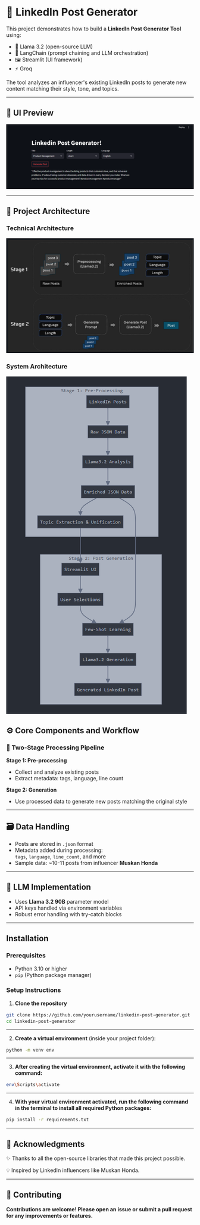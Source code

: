 # 🔮 LinkedIn Post Generator 

This project demonstrates how to build a **LinkedIn Post Generator Tool** using:

- 🦙 Llama 3.2 (open-source LLM)
- 🔗 LangChain (prompt chaining and LLM orchestration)
- 🖼️ Streamlit (UI framework)
- ⚡ Groq  

The tool analyzes an influencer's existing LinkedIn posts to generate new content matching their style, tone, and topics.

---
## 📸 UI Preview

![UI Screenshot](https://github.com/harshjoshi08/LinkedIn-Post-Generator/blob/main/UI%20Preview.png) 

---

## 🧠 Project Architecture


### Technical Architecture

![Technical Architecture](https://github.com/harshjoshi08/LinkedIn-Post-Generator/blob/main/Techinical%20Architecture.png)

### System Architecture

![System Architecture](https://github.com/harshjoshi08/LinkedIn-Post-Generator/blob/main/System%20Architecture.png)

## ⚙️ Core Components and Workflow

### 🧪 Two-Stage Processing Pipeline

**Stage 1: Pre-processing**
- Collect and analyze existing posts
- Extract metadata: tags, language, line count

**Stage 2: Generation**
- Use processed data to generate new posts matching the original style

---

## 🗃️ Data Handling

- Posts are stored in `.json` format
- Metadata added during processing:  
  `tags`, `language`, `line_count`, and more
- Sample data: ~10-11 posts from influencer **Muskan Honda**

---

## 🤖 LLM Implementation

- Uses **Llama 3.2 90B** parameter model
- API keys handled via environment variables
- Robust error handling with try-catch blocks
  
---

## Installation

### Prerequisites

- Python 3.10 or higher
- `pip` (Python package manager)

### Setup Instructions

1. **Clone the repository**

```bash
git clone https://github.com/yourusername/linkedin-post-generator.git
cd linkedin-post-generator
```
---
2. **Create a virtual environment** (inside your project folder):

```bash
python -m venv env
```
---
3. **After creating the virtual environment, activate it with the following command:**

```bash
env\Scripts\activate
```
---
4. **With your virtual environment activated, run the following command in the terminal to install all required Python packages:**

```bash
pip install -r requirements.txt
```
---
## 🙏 Acknowledgments

✨ Thanks to all the open-source libraries that made this project possible.

💡 Inspired by LinkedIn influencers like Muskan Honda.

---
## 🙌 Contributing

**Contributions are welcome! Please open an issue or submit a pull request for any improvements or features.**
